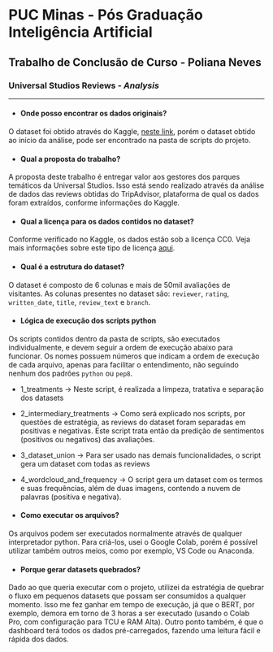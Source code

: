 # **PUC Minas - Pós Graduação Inteligência Artificial**
## **Trabalho de Conclusão de Curso - Poliana Neves**
### Universal Studios Reviews - *Analysis*


---



* #### **Onde posso encontrar os dados originais?**

O dataset foi obtido através do Kaggle, [neste link](https://www.kaggle.com/dwiknrd/reviewuniversalstudio), porém o dataset obtido ao início da análise, pode ser encontrado na pasta de scripts do projeto.


* #### **Qual a proposta do trabalho?**

A proposta deste trabalho é entregar valor aos gestores dos parques temáticos da Universal Studios. Isso está sendo realizado através da análise de dados das reviews obtidas do TripAdvisor, plataforma de qual os dados foram extraídos, conforme informações do Kaggle.


* #### **Qual a licença para os dados contidos no dataset?**

Conforme verificado no Kaggle, os dados estão sob a licença CC0. Veja mais informações sobre este tipo de licença [aqui](https://creativecommons.org/publicdomain/zero/1.0/).

* #### **Qual é a estrutura do dataset?**

O dataset é composto de 6 colunas e mais de 50mil avaliações de visitantes. As colunas presentes no dataset são: `reviewer`, `rating`, `written_date`, `title`, `review_text` e `branch`.


* #### **Lógica de execução dos scripts python**

Os scripts contidos dentro da pasta de scripts, são executados individualmente, e devem seguir a ordem de execução abaixo para funcionar.
Os nomes possuem números que indicam a ordem de execução de cada arquivo, apenas para facilitar o entendimento, não seguindo nenhum dos padrões `python` ou `pep8`.

* 1_treatments -> Neste script, é realizada a limpeza, tratativa e separação dos datasets
* 2_intermediary_treatments -> Como será explicado nos scripts, por questões de estratégia, as reviews do dataset foram separadas em positivas e negativas. Este script trata então da predição de sentimentos (positivos ou negativos) das avaliações.
* 3_dataset_union -> Para ser usado nas demais funcionalidades, o script gera um dataset com todas as reviews
* 4_wordcloud_and_frequency -> O script gera um dataset com os termos e suas frequências, além de duas imagens, contendo a nuvem de palavras (positiva e negativa).

* #### **Como executar os arquivos?**

Os arquivos podem ser executados normalmente através de qualquer interpretador python.
Para criá-los, usei o Google Colab, porém é possível utilizar também outros meios, como por exemplo, VS Code ou Anaconda.

* #### **Porque gerar datasets quebrados?**

Dado ao que queria executar com o projeto, utilizei da estratégia de quebrar o fluxo em pequenos datasets que possam ser consumidos a qualquer momento.
Isso me fez ganhar em tempo de execução, já que o BERT, por exemplo, demora em torno de 3 horas a ser executado (usando o Colab Pro, com configuração para TCU e RAM Alta).
Outro ponto também, é que o dashboard terá todos os dados pré-carregados, fazendo uma leitura fácil e rápida dos dados.

